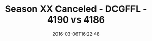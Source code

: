 ---
title: Season XX Canceled - DCGFFL - 4190 vs 4186
teams_score:
- team: 4190
  score: 14
- team: 4186
  score: 26
mvp: Joe Cappola (Silver); Mark Hofberg (White)
game-ball: Rek LeCounte (Silver); Jonathan Amodio (White)
season: 12
week: 1
date: '2016-03-06T16:22:48'
pageid: season-12-week-1-march-6-2016-4190-vs-4186
---